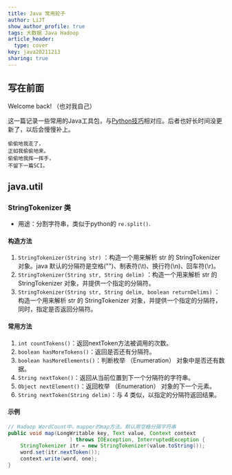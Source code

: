 ```yaml
---
title: Java 常用轮子
author: LiJT
show_author_profile: true
tags: 大数据 Java Hadoop 
article_header:
  type: cover
key: java20211213
sharing: true
---
```


## 写在前面
Welcome back! （也对我自己）

这一篇记录一些常用的Java工具包，与[Python技巧](/2021/10/25/python.html)相对应。后者也好长时间没更新了，以后会慢慢补上。

```
偷偷地我走了，
正如我偷偷地来。
偷偷地我挥一挥手，
不留下一篇SCI。
```
<!--more-->

## java.util
### StringTokenizer 类
- 用途：分割字符串，类似于python的 `re.split()`.

#### 构造方法
1. `StringTokenizer(String str)` ：构造一个用来解析 str 的 StringTokenizer 对象。java 默认的分隔符是空格("")、制表符(\t)、换行符(\n)、回车符(\r)。
2. `StringTokenizer(String str, String delim)` ：构造一个用来解析 str 的 StringTokenizer 对象，并提供一个指定的分隔符。
3. `StringTokenizer(String str, String delim, boolean returnDelims)` ：构造一个用来解析 str 的 StringTokenizer 对象，并提供一个指定的分隔符，同时，指定是否返回分隔符。

#### 常用方法
1. `int countTokens()`：返回nextToken方法被调用的次数。
2. `boolean hasMoreTokens()`：返回是否还有分隔符。
3. `boolean hasMoreElements()`：判断枚举 （Enumeration） 对象中是否还有数据。
4. `String nextToken()`：返回从当前位置到下一个分隔符的字符串。
5. `Object nextElement()`：返回枚举 （Enumeration） 对象的下一个元素。
6. `String nextToken(String delim)`：与 4 类似，以指定的分隔符返回结果。

#### 示例
```java
// Hadoop WordCount中，mapper的map方法。默认用空格分隔字符串
public void map(LongWritable key, Text value, Context context
                    ) throws IOException, InterruptedException {
    StringTokenizer itr = new StringTokenizer(value.toString());
    word.set(itr.nextToken());
    context.write(word, one);
}
```